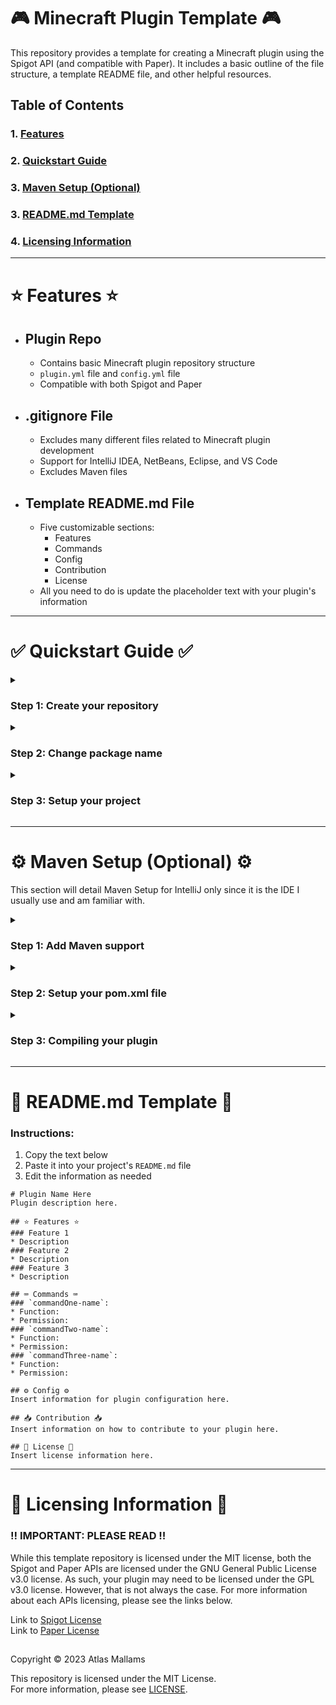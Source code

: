 # 🎮 Minecraft Plugin Template 🎮
This repository provides a template for creating a Minecraft plugin using the Spigot API (and compatible with Paper). It includes a basic outline of the file structure, a template README file, and other helpful resources.

## Table of Contents
### 1. [Features](#-features-)
### 2. [Quickstart Guide](#-quickstart-guide-)
### 3. [Maven Setup (Optional)](#%EF%B8%8F-maven-setup-optional-%EF%B8%8F)
### 3. [README.md Template](#-readmemd-template-)
### 4. [Licensing Information](#-licensing-information-)

---

# ⭐ Features ⭐
* ## Plugin Repo
  * Contains basic Minecraft plugin repository structure
  * `plugin.yml` file and `config.yml` file
  * Compatible with both Spigot and Paper
* ## .gitignore File
  * Excludes many different files related to Minecraft plugin development
  * Support for IntelliJ IDEA, NetBeans, Eclipse, and VS Code
  * Excludes Maven files
* ## Template README.md File
    * Five customizable sections: 
      * Features
      * Commands
      * Config
      * Contribution
      * License
    * All you need to do is update the placeholder text with your plugin's information

---

# ✅ Quickstart Guide ✅
<details>
  <summary><h3>Step 1: Create your repository</h3></summary>

  ### Part 1
  On the main page of this repository, click `Use this template` which is located above the list of files.<br>
  Then select `Create a new repository`.<br>
  <img src="https://github.com/atlaska826/repo-images/blob/main/minecraft-plugin-template/create-template/Template.png" title="Use this template" alt="Use this template" width="30%">

  ### Part 2
  Use the owner dropdown to select which account you want to own the repository.<br>
  Give your repository a name.
  If you'd like, you can also include a description.<br>
  <img src="https://github.com/atlaska826/repo-images/blob/main/minecraft-plugin-template/create-template/Name.png" title="Owner, name, description" alt="Owner, name, description" width="60%">

  ### Part 3
  Set your repository's visibility.<br>
  <img src="https://github.com/atlaska826/repo-images/blob/main/minecraft-plugin-template/create-template/Visibility.png" title="Visibility" alt="Visibility" width="40%">

  ### Part 4
  Select `Create repository from template`.<br>
  <img src="https://github.com/atlaska826/repo-images/blob/main/minecraft-plugin-template/create-template/Create.png" title="Create repository from template" alt="Create repository from template" width="30%">
    
</details>

<details>
 <summary><h3>Step 2: Change package name</h3></summary>
  
 While you can change your package name in your IDE, you can also do it in GitHub using their web editor. Below are the steps you can take to change your package name on GitHub before you clone the repository. 
  
 ### Part 1
 Navigate to the `src/main` file in your new repository.<br>
 <img src="https://github.com/atlaska826/repo-images/blob/main/minecraft-plugin-template/package-name-change/Main.png" title="src/main" alt="src/main" width="30%">
  
 ### Part 2
 Change the `github.com` in your URL to `github.dev` to open up the web editor.<br>
 <img src="https://github.com/atlaska826/repo-images/blob/main/minecraft-plugin-template/package-name-change/URL1.png" title="github.com" alt="github.com" width="20%"><br>
 <img src="https://github.com/atlaska826/repo-images/blob/main/minecraft-plugin-template/package-name-change/URL2.png" title="github.dev" alt="github.dev" width="20%">
  
 ### Part 3
 In the editor, navigate to `src/main --> java`.<br>
 <img src="https://github.com/atlaska826/repo-images/blob/main/minecraft-plugin-template/package-name-change/FilePath.png" title="File Path" alt="File Path" width="30%">
  
 ### Part 4
 You should now be in `java/io/atlaska826/templateplugin`. Rename your package by right-clicking on each part of the package and selecting rename. *You **cannot** use capitals in your package name.*
  
 **Example:** `java/io/atlaska826/templateplugin` --> `java/com/yourname/pluginname`.
  
 ### Note
 Remember to also change your package in the [TemplatePlugin.java](src/main/java/io/atlaska826/templateplugin/TemplatePlugin.java) file and the [plugin.yml](src/main/resources/plugin.yml)!
  
</details>

<details>
 <summary><h3>Step 3: Setup your project</h3></summary>
 
 ### Part 1
 Before you begin, you'll want to navigate to the directory you want to make your repository in. In the IDE of your choosing, open the terminal, and use the `cd` command to get to the directory you want to create your project folder in. You can also use the built-in terminal on your computer to complete this step.
 
 For example if you store all your projects in a folder called `IntelliJ Projects`, then you would want to navigate to that folder. 
 
 
 ### Part 2
 Start about by cloning your newly made repository to your local device. In whatever terminal you have open, type the following command:
 ```
 git clone <your-repository-url>
 ```
 If you did not use the terminal in your IDE, you will now want to open your project in the IDE of your choosing.
 
 ### Part 3
 **At certain times, I've found that doing this step can cause issues for those who wish to utilize Maven in their project. I would recommend completing the steps to add support for Maven to your project prior to completing this next part.**
 
 Once you have cloned your repository on your local device, you will need to connect your project to your repository on GitHub so that you can push changes to it. In your **IDE's** terminal, make sure you are in the root directory of your project and then type in the following command: 
 ```
 git remote add origin <your-repository-url>
 ```
 You can verify that the remote has been added by typing in the following command:
 ```
 git remote -v
 ```
 
</details>

---

# ⚙️ Maven Setup (Optional) ⚙️ 
This section will detail Maven Setup for IntelliJ only since it is the IDE I usually use and am familiar with.
<details>
 <summary><h3>Step 1: Add Maven support</summary>
 
 ### Part 1
 With your project open, right-click on the project folder in your project tool window (the thing on the left side of your screen). In the dropdown, find the button labeled `Add Framework Support...` and click it. 
 
 ### Part 2
 In the window that pops up, select the checkbox labeled `Maven`. Then click `OK`. IntelliJ will generate the default Maven layout as well as a `pom.xml` file.
  
</details>

<details>
 
 Since the Spigot API works fine on Paper servers, this tutorial will focus on building with Spigot. If you would like to develop with the Paper API, please see this [link](https://docs.papermc.io/paper/dev/project-setup).
 <summary><h3>Step 2: Setup your pom.xml file</summary>
 
 ### Part 1
 In the newly created `pom.xml` file, you will need to specify a `groupId`. I would recommend your `groupId` be the same as your package name. For example, the `groupId` for this template plugin would be `io.atlaska826`. 
 
 ### Part 2
 Under the `<version>` tags in your `pom.xml` file, you'll want to add the following code:
 ```
 <repositories>
    <repository>
        <id>spigot-repo</id>
        <url>https://hub.spigotmc.org/nexus/content/repositories/snapshots/</url>
    </repository>
 </repositories>

 <dependencies>
    <dependency>
        <groupId>org.spigotmc</groupId>
        <artifactId>spigot-api</artifactId>
        <version>1.19.4-R0.1-SNAPSHOT</version>
        <scope>provided</scope>
    </dependency>
 </dependencies>
 ```
 You can always change you API version to fit whatever your needs are. If you do change you API version to be something other than 1.19, make sure you update the `api-version` in your `plugin.yml` file.
 
 ### Part 3
 Load your Maven changes by clicking the Maven icon that appears on the right side of the editing window (pictured below).
 <img src="https://github.com/atlaska826/repo-images/blob/main/minecraft-plugin-template/maven-setup/MavenButton.png" title="Maven Icon" alt="Maven Icon" width="20%">

</details>

<details>
 <summary><h3>Step 3: Compiling your plugin</summary>
 
 ### Part 1
 On the right side of your IntelliJ window, you should see a tab labeled `Maven`. Click on it. 
 
 ### Part 2
 Use the dropdown arrows next to your plugin's name in the Maven tab and expand the `Lifecycle` tree.
 
 ### Part 3
 In the `Lifecycle` tree, double-click the button labeled `package`. Your plugin will now be compiled in a folder named `target` under your project root. 
 
 ### Note
 If you would like to specify your `.jar` file's name and output directory, add the following code about the `<repositories>` tag in your `pom.xml` file:
 ```
 <build>
     <finalName>TemplatePlugin</finalName>
     <plugins>
         <plugin>
             <groupId>org.apache.maven.plugins</groupId>
             <artifactId>maven-jar-plugin</artifactId>
             <version>3.3.0</version>
             <configuration>
                 <outputDirectory>/Path/To/Preferred/Directory</outputDirectory>
             </configuration>
         </plugin>
     </plugins>
 </build>
 ```
 You can change the value in the `<finalName>` tags to change your `.jar` file's name. The directory should be pretty self-explanatory.
 
</details>
 
---

# 📘 README.md Template 📘
### Instructions:
1. Copy the text below
2. Paste it into your project's `README.md` file
3. Edit the information as needed

```
# Plugin Name Here
Plugin description here.

## ⭐ Features ⭐
### Feature 1
* Description
### Feature 2
* Description
### Feature 3
* Description

## ⌨️ Commands ⌨️
### `commandOne-name`:
* Function:
* Permission:
### `commandTwo-name`:
* Function:
* Permission:
### `commandThree-name`:
* Function:
* Permission:

## ⚙️ Config ⚙️
Insert information for plugin configuration here.

## 📥 Contribution 📥
Insert information on how to contribute to your plugin here.

## 📝 License 📝
Insert license information here.
```

---

# 📝 Licensing Information 📝
### ‼️ IMPORTANT: PLEASE READ ‼️
While this template repository is licensed under the MIT license, both the Spigot and Paper APIs are licensed under the GNU General Public License v3.0 license. As such, your plugin may need to be licensed under the GPL v3.0 license. However, that is not always the case. For more information about each APIs licensing, please see the links below. 

Link to [Spigot License](https://github.com/SpigotMC/Spigot-API/blob/master/LICENCE.txt)<br>
Link to [Paper License](https://github.com/PaperMC/Paper/blob/master/LICENSE.md)
##
Copyright © 2023 Atlas Mallams

This repository is licensed under the MIT License.<br>
For more information, please see [LICENSE](LICENSE).

